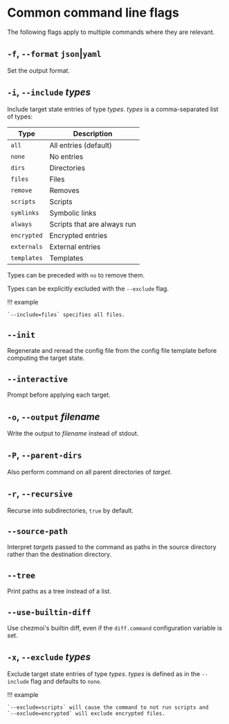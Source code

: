 # Common command line flags

The following flags apply to multiple commands where they are relevant.

## `-f`, `--format` `json`|`yaml`

Set the output format.

## `-i`, `--include` *types*

Include target state entries of type *types*. *types* is a comma-separated list
of types:

| Type        | Description                 |
| ----------- | --------------------------- |
| `all`       | All entries (default)       |
| `none`      | No entries                  |
| `dirs`      | Directories                 |
| `files`     | Files                       |
| `remove`    | Removes                     |
| `scripts`   | Scripts                     |
| `symlinks`  | Symbolic links              |
| `always`    | Scripts that are always run |
| `encrypted` | Encrypted entries           |
| `externals` | External entries            |
| `templates` | Templates                   |

Types can be preceded with `no` to remove them.

Types can be explicitly excluded with the `--exclude` flag.

!!! example

    `--include=files` specifies all files.

## `--init`

Regenerate and reread the config file from the config file template before
computing the target state.

## `--interactive`

Prompt before applying each target.

## `-o`, `--output` *filename*

Write the output to *filename* instead of stdout.

## `-P`, `--parent-dirs`

Also perform command on all parent directories of *target*.

## `-r`, `--recursive`

Recurse into subdirectories, `true` by default.

## `--source-path`

Interpret *targets* passed to the command as paths in the source directory
rather than the destination directory.

## `--tree`

Print paths as a tree instead of a list.

## `--use-builtin-diff`

Use chezmoi's builtin diff, even if the `diff.command` configuration variable
is set.

## `-x`, `--exclude` *types*

Exclude target state entries of type *types*. *types* is defined as in the
`--include` flag and defaults to `none`.

!!! example

    `--exclude=scripts` will cause the command to not run scripts and
    `--exclude=encrypted` will exclude encrypted files.
